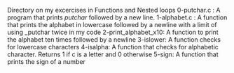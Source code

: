 Directory on my excercises in Functions and Nested loops
0-putchar.c : A program that prints _putchar_ followed by a new line.
1-alphabet.c : A function that prints the alphabet in lowercase followed by a newline with a limit of using _putchar twice in my code
2-print_alphabet_x10: A function to print the alphabet ten times followed by a newline
3-islower: A function checks for lowercase characters
4-isalpha: A function that checks for alphabetic character. Returns 1 if c is a letter and 0 otherwise
5-sign: A function that prints the sign of a number
